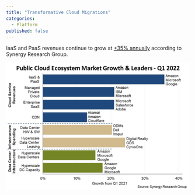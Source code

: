 ```yaml
---
title: "Transformative Cloud Migrations"
categories:
  - Platform
published: false
---
```

IaaS and PaaS revenues continue to grow at [+35% annually](https://www.srgresearch.com/articles/public-cloud-ecosystem-quarterly-revenues-leap-26-to-126-billion-in-q1) according to Synergy Research Group.

![Public Cloud Ecosystem Growth Q1 2022](/assets/images/2022/08/cloud_ecosystem_Q122.jpeg)


